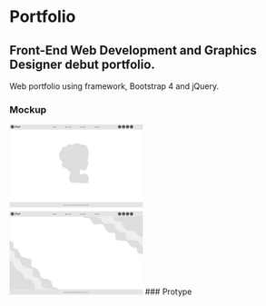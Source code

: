 # Portfolio
## Front-End Web Development and Graphics Designer debut portfolio. 

Web portfolio using framework, Bootstrap 4 and jQuery.

### Mockup
<img src="images/website-images/mockup-portfolio-website.png" style="height:300px;">
### Protype
